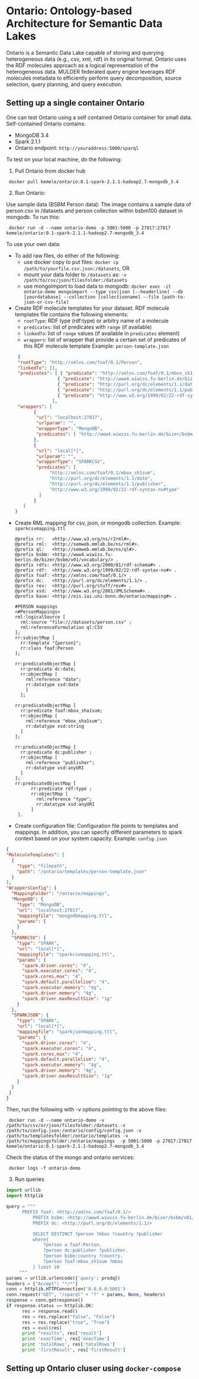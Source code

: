 # Ontario: Ontology-based Architecture for Semantic Data Lakes

Ontario is a Semantic Data Lake capable of storing and querying heterogeneous data (e.g., csv, xml, rdf) in its original format. Ontario uses the RDF molecules approach as a logical representation of the heterogeneous data. MULDER federated query engine leverages RDF molecules metadata to efficiently perform query decomposition, source selection, query planning, and query execution.

## Setting up a single container Ontario

One can test Ontario using a self contained Ontario container for small data. 
Self-contained Ontario contains:
* MongoDB 3.4
* Spark 2.1.1
* Ontario endpoint: `http://youraddress:5000/sparql`

To test on your local machine, do the following:

1. Pull Ontario from docker hub

  ```
   docker pull kemele/ontario:0.1-spark-2.1.1-hadoop2.7-mongodb_3.4
  ```

2. Run Ontario:

Use sample data (BSBM Person data):
The image contains a sample data of person.csv in /datasets and person collection within bsbm100 dataset in  mongodb. To run this:
  ```
   docker run -d --name ontario-demo -p 5001:5000 -p 27017:27017 kemele/ontario:0.1-spark-2.1.1-hadoop2.7-mongodb_3.4
  ```

To use your own data:
  * To add raw files, do either of the following:
    * use docker copy to put files: ```docker cp /path/to/yourfile.csv.json:/datasets```, OR
    * mount your data folder to `/datasets` as: ```-v /path/to/csv/json/filesfolder:/datasets```
    * use mongoimport to load data to mongodb: ```docker exec -it ontario-demo mongoimport --type csv|json [--headerline] --db [yourdatabase] --collection [collectionname] --file [path-to-json-or-csv-file]```
  * Create RDF molecule templates for your dataset. 
    RDF molecule templates file contains the following elements:
    * `rootType`: RDF type (rdf:type) or arbitry name of a molecule
    * `predicates`: list of predicates with `range` (if available)
    * `linkedTo`: list of `range` values (if available in `predicates` element)
    * `wrappers`: list of wrapper that provide a certain set of predicates of this RDF molecule template
   Example: `person-template.json`
    ```json
     {
     "rootType": "http://xmlns.com/foaf/0.1/Person",
     "linkedTo": [],
     "predicates": [ { "predicate": "http://xmlns.com/foaf/0.1/mbox_sh1sum", "range": [] },
                    { "predicate": "http://www4.wiwiss.fu-berlin.de/bizer/bsbm/v01/vocabulary/country", "range": [] },
                    { "predicate": "http://purl.org/dc/elements/1.1/date", "range": [] },
                    { "predicate": "http://purl.org/dc/elements/1.1/publisher", "range": [] },
                    { "predicate": "http://www.w3.org/1999/02/22-rdf-syntax-ns#type", "range": [] }
                  ],
     "wrappers": [
           {
            "url": "localhost:27017",
            "urlparam": "",
            "wrapperType": "MongoDB",
            "predicates": [ "http://www4.wiwiss.fu-berlin.de/bizer/bsbm/v01/vocabulary/country" ]
           },
           {
            "url": "local[*]",
            "urlparam": "",
            "wrapperType": "SPARKCSV",
            "predicates": [
                 "http://xmlns.com/foaf/0.1/mbox_sh1sum",
                 "http://purl.org/dc/elements/1.1/date",
                 "http://purl.org/dc/elements/1.1/publisher",
                 "http://www.w3.org/1999/02/22-rdf-syntax-ns#type"
             ]
           }
       ]
    }
    ```
  * Create RML mapping for csv, json, or mongodb collection.
    Example: `sparkcsvmapping.ttl`
    ```
    @prefix rr:   <http://www.w3.org/ns/r2rml#>.
    @prefix rml:  <http://semweb.mmlab.be/ns/rml#>.
    @prefix ql:   <http://semweb.mmlab.be/ns/ql#>.
    @prefix bsbm: <http://www4.wiwiss.fu-berlin.de/bizer/bsbm/v01/vocabulary/> .
    @prefix rdfs: <http://www.w3.org/2000/01/rdf-schema#> .
    @prefix rdf:  <http://www.w3.org/1999/02/22-rdf-syntax-ns#> .
    @prefix foaf: <http://xmlns.com/foaf/0.1/> .
    @prefix dc:   <http://purl.org/dc/elements/1.1/> .
    @prefix rev:  <http://purl.org/stuff/rev#> .
    @prefix xsd:  <http://www.w3.org/2001/XMLSchema#> .
    @prefix base: <http://eis.iai.uni-bonn.de/ontario/mapping#> .

    #PERSON mappings
    <#PersonMappings>
    rml:logicalSource [
      rml:source "file:///datasets/person.csv" ;
      rml:referenceFormulation ql:CSV
    ];
    rr:subjectMap [
      rr:template "{person}";
      rr:class foaf:Person
    ];

    rr:predicateObjectMap [
      rr:predicate dc:date;
      rr:objectMap [
        rml:reference "date";
        rr:datatype xsd:date
        ]
      ];

    rr:predicateObjectMap [
      rr:predicate foaf:mbox_sha1sum;
      rr:objectMap [
        rml:reference "mbox_sha1sum";
        rr:datatype xsd:string
      ]
    ];

    rr:predicateObjectMap [
      rr:predicate dc:publisher ;
      rr:objectMap [
        rml:reference "publisher";
        rr:datatype xsd:anyURI
      ]
    ];
    rr:predicateObjectMap [
          rr:predicate rdf:type ;
          rr:objectMap [
            rml:reference "type";
            rr:datatype xsd:anyURI
          ]
     ].  
    ```
  * Create configuration file:
   Configuration file points to templates and mappings. In addition, you can specify different parameters to spark context based on your system capacity.
   Example: `config.json`
   ```json
   {
   "MoleculeTemplates": [
     {
       "type": "filepath",
       "path": "/ontario/templates/person-template.json"
     }
   ],
   "WrappersConfig": {
     "MappingFolder": "/ontario/mappings",
     "MongoDB": {
       "type": "MongoDB",
       "url": "localhost:27017",
       "mappingfile": "mongodbmapping.ttl",
       "params": {
       }
     },
     "SPARKCSV": {
       "type": "SPARK",
       "url": "local[*]",
       "mappingfile": "sparkcsvmapping.ttl",
       "params": {
         "spark.driver.cores": "4",
         "spark.executor.cores": "4",
         "spark.cores.max": "4",
         "spark.default.parallelism": "4",
         "spark.executor.memory": "4g",
         "spark.driver.memory": "4g",
         "spark.driver.maxResultSize": "1g"
       }
     },
     "SPARKJSON": {
       "type": "SPARK",
       "url": "local[*]",
       "mappingfile": "sparkjsonmapping.ttl",
       "params": {
         "spark.driver.cores": "4",
         "spark.executor.cores": "4",
         "spark.cores.max": "4",
         "spark.default.parallelism": "4",
         "spark.executor.memory": "4g",
         "spark.driver.memory": "4g",
         "spark.driver.maxResultSize": "1g"
       }
     }
    }
   }
   ``` 
Then, run the following with -v options pointing to the above files:
  ```
   docker run -d --name ontario-demo -v /path/to/csv/or/json/filesfolder:/datasets -v /path/to/config.json:/ontario/config/config.json -v /path/to/templatesfolder:/ontario/templates -v /path/to/mappingsfolder:/ontario/mappings  -p 5001:5000 -p 27017:27017 kemele/ontario:0.1-spark-2.1.1-hadoop2.7-mongodb_3.4
  ```
 Check the status of the mongo and ontario services:
  ```
   docker logs -f ontario-demo
  ```

3. Run queries 

  ```python
  import urllib
  import httplib
  
  query = """
	    PREFIX foaf: <http://xmlns.com/foaf/0.1/>
            PREFIX bsbm: <http://www4.wiwiss.fu-berlin.de/bizer/bsbm/v01/vocabulary/>
            PREFIX dc: <http://purl.org/dc/elements/1.1/>

            SELECT DISTINCT ?person ?mbox ?country ?publisher
            where{
                ?person a foaf:Person.
                ?person dc:publisher ?publisher.
                ?person bsbm:country ?country.
                ?person foaf:mbox_sh1sum ?mbox
            } limit 10
       """
  params = urllib.urlencode({'query': prodq})
  headers = {"Accept": "*/*"}
  conn = httplib.HTTPConnection('0.0.0.0:5001')
  conn.request("GET", "/sparql" + "?" + params, None, headers)
  response = conn.getresponse()
  if response.status == httplib.OK:
        res = response.read()
        res = res.replace("false", "False")
        res = res.replace("true", "True")
        res = eval(res)
        print "results", res['result']
        print 'execTime', res['execTime']
        print 'totalRows', res['totalRows']
        print 'firstResult', res['firstResult']
  ```

## Setting up Ontario cluser using `docker-compose`



